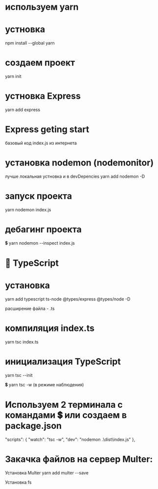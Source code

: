 # используем yarn

# устновка 
npm install --global yarn

# создаем проект
yarn init

# устновка Express
yarn add express

# Express geting start
базовый код index.js из интернета

# установка nodemon (nodemonitor)
лучше локальная устновка и в devDepencies
yarn add nodemon -D

# запуск проекта
yarn nodemon index.js 

# дебагинг проекта
 💲 yarn nodemon --inspect index.js 

# 📌 TypeScript 
# установка
yarn add typescript ts-node @types/express @types/node -D

расширение файла - .ts

# компиляция index.ts
yarn tsc  index.ts

# инициализация TypeScript
yarn tsc --init

 💲 yarn tsc -w (в режиме наблюдения)

# Используем 2 терминала с командами  💲 или создаем в package.json
  "scripts": {
    "watch": "tsc -w",
    "dev": "nodemon .\\dist\\index.js"
  },


# Закачка файлов на сервер Multer:
Установка Multer
yarn add multer --save

Установка fs

